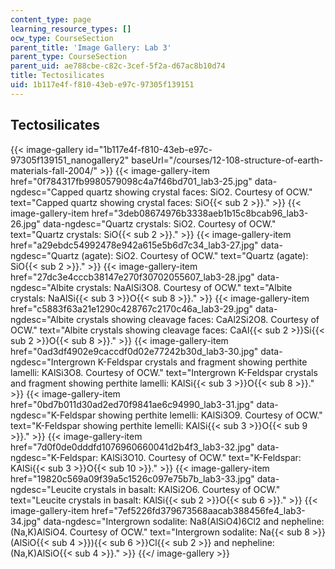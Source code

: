 ```yaml
---
content_type: page
learning_resource_types: []
ocw_type: CourseSection
parent_title: 'Image Gallery: Lab 3'
parent_type: CourseSection
parent_uid: ae788cbe-c82c-3cef-5f2a-d67ac8b10d74
title: Tectosilicates
uid: 1b117e4f-f810-43eb-e97c-97305f139151
---
```


Tectosilicates
--------------
{{< image-gallery id="1b117e4f-f810-43eb-e97c-97305f139151_nanogallery2" baseUrl="/courses/12-108-structure-of-earth-materials-fall-2004/" >}}
{{< image-gallery-item href="0f784317fb9980579098c4a7f46bd701_lab3-25.jpg" data-ngdesc="Capped quartz showing crystal faces: SiO2. Courtesy of OCW." text="Capped quartz showing crystal faces: SiO{{< sub 2 >}}." >}}
{{< image-gallery-item href="3deb08674976b3338aeb1b15c8bcab96_lab3-26.jpg" data-ngdesc="Quartz crystals: SiO2. Courtesy of OCW." text="Quartz crystals: SiO{{< sub 2 >}}." >}}
{{< image-gallery-item href="a29ebdc54992478e942a615e5b6d7c34_lab3-27.jpg" data-ngdesc="Quartz (agate): SiO2. Courtesy of OCW." text="Quartz (agate): SiO{{< sub 2 >}}." >}}
{{< image-gallery-item href="27dc3e4cccb38147e270f30702055607_lab3-28.jpg" data-ngdesc="Albite crystals: NaAlSi3O8. Courtesy of OCW." text="Albite crystals: NaAlSi{{< sub 3 >}}O{{< sub 8 >}}." >}}
{{< image-gallery-item href="c5883f63a21e1290c428767c2170c46a_lab3-29.jpg" data-ngdesc="Albite crystals showing cleavage faces: CaAl2Si2O8. Courtesy of OCW." text="Albite crystals showing cleavage faces: CaAl{{< sub 2 >}}Si{{< sub 2 >}}O{{< sub 8 >}}." >}}
{{< image-gallery-item href="0ad3df4902e9caccdf0d02e77242b30d_lab3-30.jpg" data-ngdesc="Intergrown K-Feldspar crystals and fragment showing perthite lamelli: KAlSi3O8. Courtesy of OCW." text="Intergrown K-Feldspar crystals and fragment showing perthite lamelli: KAlSi{{< sub 3 >}}O{{< sub 8 >}}." >}}
{{< image-gallery-item href="0bd7b011d30ad2ed70f9841ae6c94990_lab3-31.jpg" data-ngdesc="K-Feldspar showing perthite lemelli: KAlSi3O9. Courtesy of OCW." text="K-Feldspar showing perthite lemelli: KAlSi{{< sub 3 >}}O{{< sub 9 >}}." >}}
{{< image-gallery-item href="7d0f0de0dddfd1076960660041d2b4f3_lab3-32.jpg" data-ngdesc="K-Feldspar: KAlSi3O10. Courtesy of OCW." text="K-Feldspar: KAlSi{{< sub 3 >}}O{{< sub 10 >}}." >}}
{{< image-gallery-item href="19820c569a09f39a5c1526c097e75b7b_lab3-33.jpg" data-ngdesc="Leucite crystals in basalt: KAlSi2O6. Courtesy of OCW." text="Leucite crystals in basalt: KAlSi{{< sub 2 >}}O{{< sub 6 >}}." >}}
{{< image-gallery-item href="7ef5226fd379673568aacab388456fe4_lab3-34.jpg" data-ngdesc="Intergrown sodalite: Na8(AlSiO4)6Cl2 and nepheline: (Na,K)AlSiO4. Courtesy of OCW." text="Intergrown sodalite: Na{{< sub 8 >}}(AlSiO{{< sub 4 >}}){{< sub 6 >}}Cl{{< sub 2 >}} and nepheline: (Na,K)AlSiO{{< sub 4 >}}." >}}
{{</ image-gallery >}}